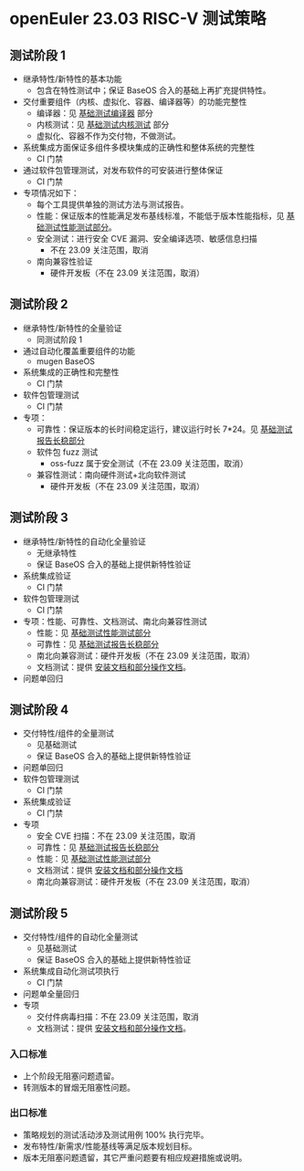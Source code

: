 # openEuler 23.03 RISC-V 测试策略

## 测试阶段 1

- 继承特性/新特性的基本功能
  - 包含在特性测试中；保证 BaseOS 合入的基础上再扩充提供特性。
- 交付重要组件（内核、虚拟化、容器、编译器等）的功能完整性
  - 编译器：见 [基础测试编译器](./BasicTest/compilers/) 部分
  - 内核测试：见 [基础测试内核测试](./BasicTest/kernel/) 部分
  - 虚拟化、容器不作为交付物，不做测试。
- 系统集成方面保证多组件多模块集成的正确性和整体系统的完整性
  - CI 门禁
- 通过软件包管理测试，对发布软件的可安装进行整体保证
  - CI 门禁
- 专项情况如下：
  - 每个工具提供单独的测试方法与测试报告。
  - 性能：保证版本的性能满足发布基线标准，不能低于版本性能指标，见 [基础测试性能测试部分](./BasicTest/performance/)。
  - 安全测试：进行安全 CVE 漏洞、安全编译选项、敏感信息扫描
    - 不在 23.09 关注范围，取消
  - 南向兼容性验证
    - 硬件开发板（不在 23.09 关注范围，取消）

## 测试阶段 2

- 继承特性/新特性的全量验证
  - 同测试阶段 1
- 通过自动化覆盖重要组件的功能
  - mugen BaseOS
- 系统集成的正确性和完整性
  - CI 门禁
- 软件包管理测试
  - CI 门禁
- 专项：
  - 可靠性：保证版本的长时间稳定运行，建议运行时长 7\*24。见 [基础测试报告长稳部分](./BasicTest/long_stress/)
  - 软件包 fuzz 测试
    - oss-fuzz 属于安全测试（不在 23.09 关注范围，取消）
  - 兼容性测试：南向硬件测试+北向软件测试
    - 硬件开发板（不在 23.09 关注范围，取消）

## 测试阶段 3

- 继承特性/新特性的自动化全量验证
  - 无继承特性
  - 保证 BaseOS 合入的基础上提供新特性验证
- 系统集成验证
  - CI 门禁
- 软件包管理测试
  - CI 门禁
- 专项：性能、可靠性、文档测试、南北向兼容性测试
    - 性能：见 [基础测试性能测试部分](./BasicTest/performance/)
    - 可靠性：见 [基础测试报告长稳部分](./BasicTest/long_stress/)
    - 南北向兼容测试：硬件开发板（不在 23.09 关注范围，取消）
    - 文档测试：提供 [安装文档和部分操作文档](./docs)。
- 问题单回归

## 测试阶段 4

- 交付特性/组件的全量测试
  - 见基础测试
  - 保证 BaseOS 合入的基础上提供新特性验证
- 问题单回归
- 软件包管理测试
  - CI 门禁
- 系统集成验证
  - CI 门禁
- 专项
  - 安全 CVE 扫描：不在 23.09 关注范围，取消
  - 可靠性：见 [基础测试报告长稳部分](./BasicTest/long_stress/)
  - 性能：见 [基础测试性能测试部分](./BasicTest/performance/)
  - 文档测试：提供 [安装文档和部分操作文档](./docs)
  - 南北向兼容测试：硬件开发板（不在 23.09 关注范围，取消）

## 测试阶段 5

- 交付特性/组件的自动化全量测试
  - 见基础测试
  - 保证 BaseOS 合入的基础上提供新特性验证
- 系统集成自动化测试项执行
  - CI 门禁
- 问题单全量回归
- 专项
  - 交付件病毒扫描：不在 23.09 关注范围，取消
  - 文档测试：提供 [安装文档和部分操作文档](./docs)。

### 入口标准

- 上个阶段无阻塞问题遗留。
- 转测版本的冒烟无阻塞性问题。

### 出口标准

- 策略规划的测试活动涉及测试用例 100% 执行完毕。
- 发布特性/新需求/性能基线等满足版本规划目标。
- 版本无阻塞问题遗留，其它严重问题要有相应规避措施或说明。